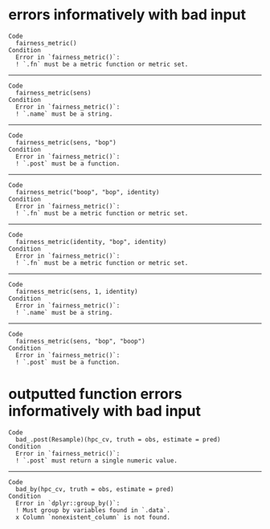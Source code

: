 # errors informatively with bad input

    Code
      fairness_metric()
    Condition
      Error in `fairness_metric()`:
      ! `.fn` must be a metric function or metric set.

---

    Code
      fairness_metric(sens)
    Condition
      Error in `fairness_metric()`:
      ! `.name` must be a string.

---

    Code
      fairness_metric(sens, "bop")
    Condition
      Error in `fairness_metric()`:
      ! `.post` must be a function.

---

    Code
      fairness_metric("boop", "bop", identity)
    Condition
      Error in `fairness_metric()`:
      ! `.fn` must be a metric function or metric set.

---

    Code
      fairness_metric(identity, "bop", identity)
    Condition
      Error in `fairness_metric()`:
      ! `.fn` must be a metric function or metric set.

---

    Code
      fairness_metric(sens, 1, identity)
    Condition
      Error in `fairness_metric()`:
      ! `.name` must be a string.

---

    Code
      fairness_metric(sens, "bop", "boop")
    Condition
      Error in `fairness_metric()`:
      ! `.post` must be a function.

# outputted function errors informatively with bad input

    Code
      bad_.post(Resample)(hpc_cv, truth = obs, estimate = pred)
    Condition
      Error in `fairness_metric()`:
      ! `.post` must return a single numeric value.

---

    Code
      bad_by(hpc_cv, truth = obs, estimate = pred)
    Condition
      Error in `dplyr::group_by()`:
      ! Must group by variables found in `.data`.
      x Column `nonexistent_column` is not found.

